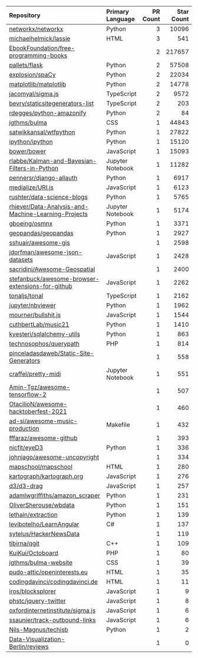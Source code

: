 | Repository | Primary Language | PR Count | Star Count |
| :-- | :-- | --: | --: |
| [networkx/networkx](https://github.com/networkx/networkx) | Python | 3 | 10096 |
| [michaelhelmick/lassie](https://github.com/michaelhelmick/lassie) | HTML | 3 | 541 |
| [EbookFoundation/free-programming-books](https://github.com/EbookFoundation/free-programming-books) |  | 2 | 217657 |
| [pallets/flask](https://github.com/pallets/flask) | Python | 2 | 57508 |
| [explosion/spaCy](https://github.com/explosion/spaCy) | Python | 2 | 22034 |
| [matplotlib/matplotlib](https://github.com/matplotlib/matplotlib) | Python | 2 | 14778 |
| [jacomyal/sigma.js](https://github.com/jacomyal/sigma.js) | TypeScript | 2 | 9572 |
| [bevry/staticsitegenerators-list](https://github.com/bevry/staticsitegenerators-list) | TypeScript | 2 | 203 |
| [rdegges/python-amazonify](https://github.com/rdegges/python-amazonify) | Python | 2 | 84 |
| [jgthms/bulma](https://github.com/jgthms/bulma) | CSS | 1 | 44843 |
| [satwikkansal/wtfpython](https://github.com/satwikkansal/wtfpython) | Python | 1 | 27822 |
| [ipython/ipython](https://github.com/ipython/ipython) | Python | 1 | 15120 |
| [bower/bower](https://github.com/bower/bower) | JavaScript | 1 | 15093 |
| [rlabbe/Kalman-and-Bayesian-Filters-in-Python](https://github.com/rlabbe/Kalman-and-Bayesian-Filters-in-Python) | Jupyter Notebook | 1 | 11282 |
| [pennersr/django-allauth](https://github.com/pennersr/django-allauth) | Python | 1 | 6917 |
| [medialize/URI.js](https://github.com/medialize/URI.js) | JavaScript | 1 | 6123 |
| [rushter/data-science-blogs](https://github.com/rushter/data-science-blogs) | Python | 1 | 5765 |
| [rhiever/Data-Analysis-and-Machine-Learning-Projects](https://github.com/rhiever/Data-Analysis-and-Machine-Learning-Projects) | Jupyter Notebook | 1 | 5174 |
| [gboeing/osmnx](https://github.com/gboeing/osmnx) | Python | 1 | 3371 |
| [geopandas/geopandas](https://github.com/geopandas/geopandas) | Python | 1 | 2927 |
| [sshuair/awesome-gis](https://github.com/sshuair/awesome-gis) |  | 1 | 2598 |
| [jdorfman/awesome-json-datasets](https://github.com/jdorfman/awesome-json-datasets) | JavaScript | 1 | 2428 |
| [sacridini/Awesome-Geospatial](https://github.com/sacridini/Awesome-Geospatial) |  | 1 | 2400 |
| [stefanbuck/awesome-browser-extensions-for-github](https://github.com/stefanbuck/awesome-browser-extensions-for-github) | JavaScript | 1 | 2262 |
| [tonaljs/tonal](https://github.com/tonaljs/tonal) | TypeScript | 1 | 2162 |
| [jupyter/nbviewer](https://github.com/jupyter/nbviewer) | Python | 1 | 1962 |
| [mourner/bullshit.js](https://github.com/mourner/bullshit.js) | JavaScript | 1 | 1544 |
| [cuthbertLab/music21](https://github.com/cuthbertLab/music21) | Python | 1 | 1410 |
| [kvesteri/sqlalchemy-utils](https://github.com/kvesteri/sqlalchemy-utils) | Python | 1 | 863 |
| [technosophos/querypath](https://github.com/technosophos/querypath) | PHP | 1 | 814 |
| [pinceladasdaweb/Static-Site-Generators](https://github.com/pinceladasdaweb/Static-Site-Generators) |  | 1 | 558 |
| [craffel/pretty-midi](https://github.com/craffel/pretty-midi) | Jupyter Notebook | 1 | 551 |
| [Amin-Tgz/awesome-tensorflow-2](https://github.com/Amin-Tgz/awesome-tensorflow-2) |  | 1 | 507 |
| [OtacilioN/awesome-hacktoberfest-2021](https://github.com/OtacilioN/awesome-hacktoberfest-2021) |  | 1 | 460 |
| [ad-si/awesome-music-production](https://github.com/ad-si/awesome-music-production) | Makefile | 1 | 432 |
| [fffaraz/awesome-github](https://github.com/fffaraz/awesome-github) |  | 1 | 393 |
| [nicfit/eyeD3](https://github.com/nicfit/eyeD3) | Python | 1 | 336 |
| [johnjago/awesome-uncopyright](https://github.com/johnjago/awesome-uncopyright) |  | 1 | 334 |
| [mapschool/mapschool](https://github.com/mapschool/mapschool) | HTML | 1 | 280 |
| [kartograph/kartograph.org](https://github.com/kartograph/kartograph.org) | JavaScript | 1 | 276 |
| [d3/d3-drag](https://github.com/d3/d3-drag) | JavaScript | 1 | 257 |
| [adamlwgriffiths/amazon_scraper](https://github.com/adamlwgriffiths/amazon_scraper) | Python | 1 | 231 |
| [OliverSherouse/wbdata](https://github.com/OliverSherouse/wbdata) | Python | 1 | 151 |
| [lethain/extraction](https://github.com/lethain/extraction) | Python | 1 | 139 |
| [levibotelho/LearnAngular](https://github.com/levibotelho/LearnAngular) | C# | 1 | 137 |
| [sytelus/HackerNewsData](https://github.com/sytelus/HackerNewsData) |  | 1 | 119 |
| [tibirna/qgit](https://github.com/tibirna/qgit) | C++ | 1 | 109 |
| [KuiKui/Octoboard](https://github.com/KuiKui/Octoboard) | PHP | 1 | 80 |
| [jgthms/bulma-website](https://github.com/jgthms/bulma-website) | CSS | 1 | 39 |
| [pudo-attic/openinterests.eu](https://github.com/pudo-attic/openinterests.eu) | HTML | 1 | 35 |
| [codingdavinci/codingdavinci.de](https://github.com/codingdavinci/codingdavinci.de) | HTML | 1 | 11 |
| [iros/blocksplorer](https://github.com/iros/blocksplorer) | JavaScript | 1 | 9 |
| [phstc/jquery-twitter](https://github.com/phstc/jquery-twitter) | JavaScript | 1 | 8 |
| [oxfordinternetinstitute/sigma.js](https://github.com/oxfordinternetinstitute/sigma.js) | JavaScript | 1 | 6 |
| [ssaunier/track-outbound-links](https://github.com/ssaunier/track-outbound-links) | JavaScript | 1 | 6 |
| [Nils-Magnus/techisb](https://github.com/Nils-Magnus/techisb) | Python | 1 | 2 |
| [Data-Visualization-Berlin/reviews](https://github.com/Data-Visualization-Berlin/reviews) |  | 1 | 0 |
